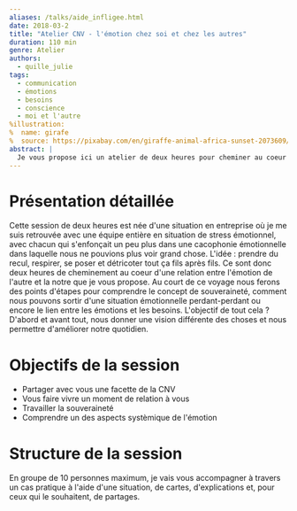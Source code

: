 ```yaml
---
aliases: /talks/aide_infligee.html
date: 2018-03-2
title: "Atelier CNV - l'émotion chez soi et chez les autres"
duration: 110 min
genre: Atelier
authors:
  - quille_julie
tags:
  - communication
  - émotions
  - besoins
  - conscience
  - moi et l'autre
%illustration:
%  name: girafe
%  source: https://pixabay.com/en/giraffe-animal-africa-sunset-2073609/ 
abstract: |
  Je vous propose ici un atelier de deux heures pour cheminer au coeur d'une relation entre l'émotion de l'autre et la notre. Au court de ce voyage nous ferons des points d'étapes pour comprendre le concept de souveraineté, comment nous pouvons sortir d'une situation émotionnelle perdant-perdant ou encore le lien entre les émotions et les besoins. L'objectif de tout cela ? D'abord et avant tout, nous donner une vision différente des choses et nous permettre d'améliorer notre quotidien.
---
```


# Présentation détaillée

Cette session de deux heures est née d'une situation en entreprise où je me suis retrouvée avec une équipe entière en situation de stress émotionnel, avec chacun qui s'enfonçait un peu plus dans une cacophonie émotionnelle dans laquelle nous ne pouvions plus voir grand chose. L'idée : prendre du recul, respirer, se poser et détricoter tout ça fils après fils.
Ce sont donc deux heures de cheminement au coeur d'une relation entre l'émotion de l'autre et la notre que je vous propose. Au court de ce voyage nous ferons des points d'étapes pour comprendre le concept de souveraineté, comment nous pouvons sortir d'une situation émotionnelle perdant-perdant ou encore le lien entre les émotions et les besoins. L'objectif de tout cela ? D'abord et avant tout, nous donner une vision différente des choses et nous permettre d'améliorer notre quotidien.

# Objectifs de la session

- Partager avec vous une facette de la CNV
- Vous faire vivre un moment de relation à vous
- Travailler la souveraineté
- Comprendre un des aspects systèmique de l'émotion

# Structure de la session

En groupe de 10 personnes maximum, je vais vous accompagner à travers un cas pratique à l'aide d'une situation, de cartes, d'explications et, pour ceux qui le souhaitent, de partages.
